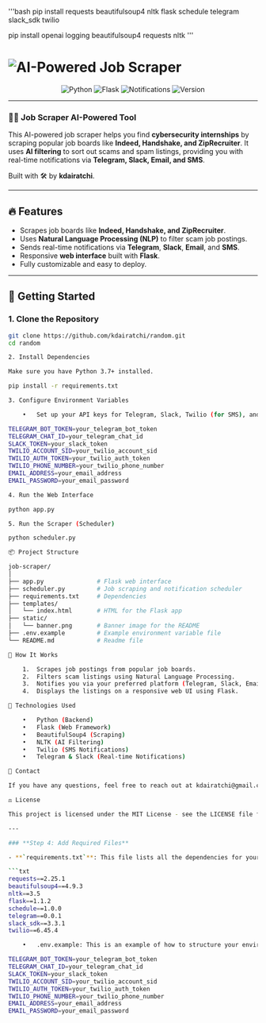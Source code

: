 '''bash
pip install requests beautifulsoup4 nltk flask schedule telegram slack_sdk twilio

pip install openai logging beautifulsoup4 requests nltk
'''

# ![AI-Powered Job Scraper](banner.png)

<p align="center">
  <img src="https://img.shields.io/badge/Language-Python-blue.svg" alt="Python">
  <img src="https://img.shields.io/badge/Framework-Flask-green.svg" alt="Flask">
  <img src="https://img.shields.io/badge/Notifications-Telegram%2C%20Slack%2C%20SMS-orange" alt="Notifications">
  <img src="https://img.shields.io/badge/Version-1.0.0-brightgreen" alt="Version">
</p>

---

### 👨‍💻 **Job Scraper AI-Powered Tool**

This AI-powered job scraper helps you find **cybersecurity internships** by scraping popular job boards like **Indeed, Handshake, and ZipRecruiter**. It uses **AI filtering** to sort out scams and spam listings, providing you with real-time notifications via **Telegram, Slack, Email, and SMS**.

Built with 🛠️ by **kdairatchi**.

---

## 🔥 **Features**
- Scrapes job boards like **Indeed, Handshake, and ZipRecruiter**.
- Uses **Natural Language Processing (NLP)** to filter scam job postings.
- Sends real-time notifications via **Telegram**, **Slack**, **Email**, and **SMS**.
- Responsive **web interface** built with **Flask**.
- Fully customizable and easy to deploy.

---

## 🏁 **Getting Started**

### 1. **Clone the Repository**
```bash
git clone https://github.com/kdairatchi/random.git
cd random

2. Install Dependencies

Make sure you have Python 3.7+ installed.

pip install -r requirements.txt

3. Configure Environment Variables

	•	Set up your API keys for Telegram, Slack, Twilio (for SMS), and your email credentials in a .env file:

TELEGRAM_BOT_TOKEN=your_telegram_bot_token
TELEGRAM_CHAT_ID=your_telegram_chat_id
SLACK_TOKEN=your_slack_token
TWILIO_ACCOUNT_SID=your_twilio_account_sid
TWILIO_AUTH_TOKEN=your_twilio_auth_token
TWILIO_PHONE_NUMBER=your_twilio_phone_number
EMAIL_ADDRESS=your_email_address
EMAIL_PASSWORD=your_email_password

4. Run the Web Interface

python app.py

5. Run the Scraper (Scheduler)

python scheduler.py

📦 Project Structure

job-scraper/
│
├── app.py               # Flask web interface
├── scheduler.py         # Job scraping and notification scheduler
├── requirements.txt     # Dependencies
├── templates/
│   └── index.html       # HTML for the Flask app
├── static/
│   └── banner.png       # Banner image for the README
├── .env.example         # Example environment variable file
└── README.md            # Readme file

🚀 How It Works

	1.	Scrapes job postings from popular job boards.
	2.	Filters scam listings using Natural Language Processing.
	3.	Notifies you via your preferred platform (Telegram, Slack, Email, SMS).
	4.	Displays the listings on a responsive web UI using Flask.

🧰 Technologies Used

	•	Python (Backend)
	•	Flask (Web Framework)
	•	BeautifulSoup4 (Scraping)
	•	NLTK (AI Filtering)
	•	Twilio (SMS Notifications)
	•	Telegram & Slack (Real-time Notifications)

📩 Contact

If you have any questions, feel free to reach out at kdairatchi@gmail.com.

⚖️ License

This project is licensed under the MIT License - see the LICENSE file for details.

---

### **Step 4: Add Required Files**

- **`requirements.txt`**: This file lists all the dependencies for your project.

```txt
requests==2.25.1
beautifulsoup4==4.9.3
nltk==3.5
flask==1.1.2
schedule==1.0.0
telegram==0.0.1
slack_sdk==3.3.1
twilio==6.45.4

	•	.env.example: This is an example of how to structure your environment variables.

TELEGRAM_BOT_TOKEN=your_telegram_bot_token
TELEGRAM_CHAT_ID=your_telegram_chat_id
SLACK_TOKEN=your_slack_token
TWILIO_ACCOUNT_SID=your_twilio_account_sid
TWILIO_AUTH_TOKEN=your_twilio_auth_token
TWILIO_PHONE_NUMBER=your_twilio_phone_number
EMAIL_ADDRESS=your_email_address
EMAIL_PASSWORD=your_email_password
